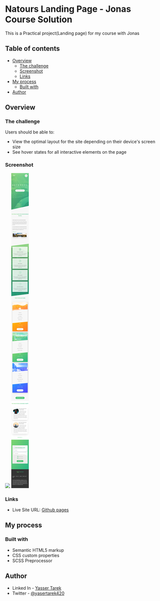 # Natours Landing Page - Jonas Course Solution

This is a Practical project(Landing page) for my course with Jonas

## Table of contents

- [Overview](#overview)
  - [The challenge](#the-challenge)
  - [Screenshot](#screenshot)
  - [Links](#links)
- [My process](#my-process)
  - [Built with](#built-with)
- [Author](#author)

## Overview

### The challenge

Users should be able to:

- View the optimal layout for the site depending on their device's screen size
- See hover states for all interactive elements on the page

### Screenshot

![](./screenshot-desktop.png)
![](./screenshot-mobile.png)
### Links

- Live Site URL: [Github pages](https://yasertarek.github.io/Natours-project/index.html)

## My process

### Built with

- Semantic HTML5 markup
- CSS custom properties
- SCSS Preprocessor
## Author

- Linked In - [Yasser Tarek](https://www.linkedin.com/in/yasser-tarek-75b781210/)
- Twitter - [@yasertarek420](https://www.twitter.com/yasertarek420)
